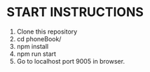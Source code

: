 # START INSTRUCTIONS

1. Clone this repository
2. cd phoneBook/
3. npm install
4. npm run start
5. Go to localhost port 9005 in browser.
